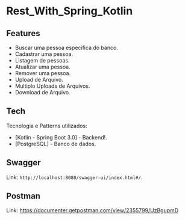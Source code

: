 # Rest_With_Spring_Kotlin

## Features

- Buscar uma pessoa especifica do banco.
- Cadastrar uma pessoa.
- Listagem de pessoas.
- Atualizar uma pessoa.
- Remover uma pessoa.
- Upload de Arquivo.
- Multiplo Uploads de Arquivos.
- Download de Arquivo.

## Tech

Tecnologia e Patterns utilizados:

- [Kotlin - Spring Boot 3.0] - Backend!.
- [PostgreSQL] - Banco de dados.

## Swagger

Link: `http://localhost:8080/swagger-ui/index.html#/`.

## Postman

Link: https://documenter.getpostman.com/view/2355799/UzBgupmD
